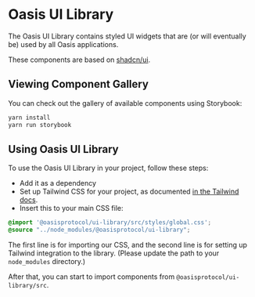 # Oasis UI Library

The Oasis UI Library contains styled UI widgets that are
(or will eventually be) used by all Oasis applications.

These components are based on [shadcn/ui](https://ui.shadcn.com/).

## Viewing Component Gallery

You can check out the gallery of available components using Storybook:

``` bash
yarn install
yarn run storybook
```

## Using Oasis UI Library

To use the Oasis UI Library in your project, follow these steps:

- Add it as a dependency
- Set up Tailwind CSS for your project, as documented
[in the Tailwind docs](https://tailwindcss.com/docs/installation/using-vite).  
- Insert this to your main CSS file:

``` CSS
@import '@oasisprotocol/ui-library/src/styles/global.css';
@source "../node_modules/@oasisprotocol/ui-library";
```

The first line is for importing our CSS, and the second line is
for setting up Tailwind integration to the library.
(Please update the path to your `node_modules` directory.)

After that, you can start to import components
from `@oasisprotocol/ui-library/src`.
